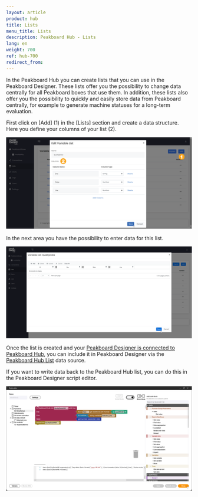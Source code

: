 ```yaml
---
layout: article
product: hub
title: Lists
menu_title: Lists
description: Peakboard Hub - Lists 
lang: en
weight: 700
ref: hub-700
redirect_from:
---
```


In the Peakboard Hub you can create lists that you can use in the Peakboard Designer.
These lists offer you the possibility to change data centrally for all Peakboard boxes that use them.
In addition, these lists also offer you the possibility to quickly and easily store data from Peakboard centrally, for example to generate machine statuses for a long-term evaluation.

First click on [Add] (1) in the [Lists] section and create a data structure.
Here you define your columns of your list (2).

![Add list](/assets/images/hub/hub_list1.png)

In the next area you have the possibility to enter data for this list.

![Enter data](/assets/images/hub/hub_list2.png)

Once the list is created and your [Peakboard Designer is connected to Peakboard Hub](/hub/en-hub_connectpbdesigner.html), you can include it in Peakboard Designer via the [Peakboard Hub List](/data_sources/en-peakboard-hub-list.html) data source.

If you want to write data back to the Peakboard Hub list, you can do this in the Peakboard Designer script editor.

![Script editor](/assets/images/hub/en_hub_list3.png)
